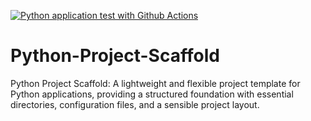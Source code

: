 [![Python application test with Github Actions](https://github.com/Jaimeangel/-Python-Project-Scaffold/actions/workflows/main.yml/badge.svg)](https://github.com/Jaimeangel/-Python-Project-Scaffold/actions/workflows/main.yml)

# Python-Project-Scaffold
Python Project Scaffold: A lightweight and flexible project template for Python applications, providing a structured foundation with essential directories, configuration files, and a sensible project layout.
